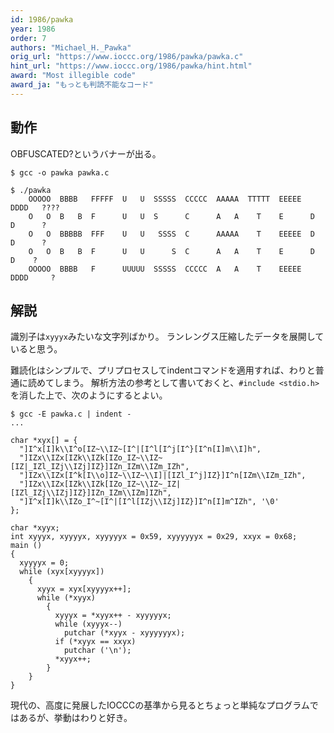 ```yaml
---
id: 1986/pawka
year: 1986
order: 7
authors: "Michael_H._Pawka"
orig_url: "https://www.ioccc.org/1986/pawka/pawka.c"
hint_url: "https://www.ioccc.org/1986/pawka/hint.html"
award: "Most illegible code"
award_ja: "もっとも判読不能なコード"
---
```


## 動作

OBFUSCATED?というバナーが出る。

```
$ gcc -o pawka pawka.c

$ ./pawka
    OOOOO  BBBB   FFFFF  U   U  SSSSS  CCCCC  AAAAA  TTTTT  EEEEE  DDDD   ????
    O   O  B   B  F      U   U  S      C      A   A    T    E      D   D      ?
    O   O  BBBBB  FFF    U   U   SSSS  C      AAAAA    T    EEEEE  D   D      ?
    O   O  B   B  F      U   U      S  C      A   A    T    E      D   D    ?
    OOOOO  BBBB   F      UUUUU  SSSSS  CCCCC  A   A    T    EEEEE  DDDD     ?
```

## 解説

識別子は`xyyyx`みたいな文字列ばかり。
ランレングス圧縮したデータを展開していると思う。

難読化はシンプルで、プリプロセスしてindentコマンドを適用すれば、わりと普通に読めてしまう。
解析方法の参考として書いておくと、`#include <stdio.h>`を消した上で、次のようにするとよい。

```
$ gcc -E pawka.c | indent -
...

char *xyx[] = {
  "]I^x[I]k\\I^o[IZ~\\IZ~[I^|[I^l[I^j[I^}[I^n[I]m\\I]h",
  "]IZx\\IZx[IZk\\IZk[IZo_IZ~\\IZ~[IZ|_IZl_IZj\\IZj]IZ}]IZn_IZm\\IZm_IZh",
  "]IZx\\IZx[I^k[I\\o]IZ~\\IZ~\\I]|[IZl_I^j]IZ}]I^n[IZm\\IZm_IZh",
  "]IZx\\IZx[IZk\\IZk[IZo_IZ~\\IZ~_IZ|[IZl_IZj\\IZj]IZ}]IZn_IZm\\IZm]IZh",
  "]I^x[I]k\\IZo_I^~[I^|[I^l[IZj\\IZj]IZ}]I^n[I]m^IZh", '\0'
};

char *xyyx;
int xyyyx, xyyyyx, xyyyyyx = 0x59, xyyyyyyx = 0x29, xxyx = 0x68;
main ()
{
  xyyyyx = 0;
  while (xyx[xyyyyx])
    {
      xyyx = xyx[xyyyyx++];
      while (*xyyx)
        {
          xyyyx = *xyyx++ - xyyyyyx;
          while (xyyyx--)
            putchar (*xyyx - xyyyyyyx);
          if (*xyyx == xxyx)
            putchar ('\n');
          *xyyx++;
        }
    }
}
```

現代の、高度に発展したIOCCCの基準から見るとちょっと単純なプログラムではあるが、挙動はわりと好き。
